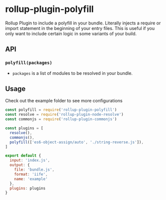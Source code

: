 # rollup-plugin-polyfill
Rollup Plugin to include a polyfill in your bundle.
Literally injects a require or import statement in the beginning of your entry files.
This is useful if you only want to include certain logic in some variants of
your build.

## API
### `polyfill(packages)`
* `packages` is a list of modules to be resolved in your bundle.

## Usage
Check out the example folder to see more configurations
```javascript
const polyfill = require('rollup-plugin-polyfill')
const resolve = require('rollup-plugin-node-resolve')
const commonjs = require('rollup-plugin-commonjs')

const plugins = [
  resolve(),
  commonjs(),
  polyfill(['es6-object-assign/auto', './string-reverse.js']),
]

export default {
  input: 'index.js',
  output: {
    file: 'bundle.js',
    format: 'iife',
    name: 'example'
  },
  plugins: plugins
}
```
